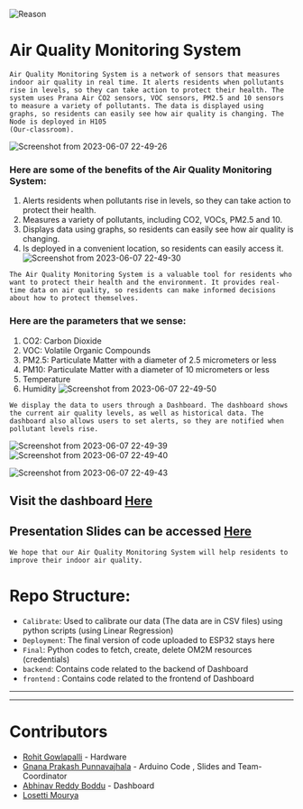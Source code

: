 ![Reason](https://github.com/ROHIT32767/Air-Quality-Monitoring-System/assets/102759922/2c5c296e-8d33-4682-a340-405c6318f0fe)

# Air Quality Monitoring System
```
Air Quality Monitoring System is a network of sensors that measures indoor air quality in real time. It alerts residents when pollutants rise in levels, so they can take action to protect their health. The system uses Prana Air CO2 sensors, VOC sensors, PM2.5 and 10 sensors to measure a variety of pollutants. The data is displayed using graphs, so residents can easily see how air quality is changing. The Node is deployed in H105
(Our-classroom).
```
![Screenshot from 2023-06-07 22-49-26](https://github.com/ROHIT32767/Air-Quality-Monitoring-System/assets/102759922/53dfe6a2-4401-489c-94fc-2a1b9cf82be8)
### Here are some of the benefits of the Air Quality Monitoring System:

1. Alerts residents when pollutants rise in levels, so they can take action to protect their health.
2. Measures a variety of pollutants, including CO2, VOCs, PM2.5 and 10.
3. Displays data using graphs, so residents can easily see how air quality is changing.
4. Is deployed in a convenient location, so residents can easily access it.
![Screenshot from 2023-06-07 22-49-30](https://github.com/ROHIT32767/Air-Quality-Monitoring-System/assets/102759922/fa175966-4000-4339-a13b-355fc358be77)
```
The Air Quality Monitoring System is a valuable tool for residents who want to protect their health and the environment. It provides real-time data on air quality, so residents can make informed decisions about how to protect themselves.
```
### Here are the parameters that we sense:

1. CO2: Carbon Dioxide
2. VOC: Volatile Organic Compounds
3. PM2.5: Particulate Matter with a diameter of 2.5 micrometers or less
4. PM10: Particulate Matter with a diameter of 10 micrometers or less
5. Temperature
6. Humidity
![Screenshot from 2023-06-07 22-49-50](https://github.com/ROHIT32767/Air-Quality-Monitoring-System/assets/102759922/fce65a5e-31c2-4ddd-bec7-c4c01c4e8a11)
```
We display the data to users through a Dashboard. The dashboard shows the current air quality levels, as well as historical data. The dashboard also allows users to set alerts, so they are notified when pollutant levels rise.
```
![Screenshot from 2023-06-07 22-49-39](https://github.com/ROHIT32767/Air-Quality-Monitoring-System/assets/102759922/5ff72bf5-6ed4-4fe3-85ca-531920fa9c49)
![Screenshot from 2023-06-07 22-49-40](https://github.com/ROHIT32767/Air-Quality-Monitoring-System/assets/102759922/85654d2b-23bf-49f0-abb3-db0255706bca)

![Screenshot from 2023-06-07 22-49-43](https://github.com/ROHIT32767/Air-Quality-Monitoring-System/assets/102759922/058f4b68-84cd-41bc-87f4-2a003ed4d89a)

## Visit the dashboard [Here](https://indoor-air-pollution-18.onrender.com/)

## Presentation Slides can be accessed [Here](./Presentation.pdf)

```
We hope that our Air Quality Monitoring System will help residents to improve their indoor air quality.
```

# Repo Structure:
* `Calibrate`: Used to calibrate our data (The data are in CSV files) using python scripts (using Linear Regression)
* `Deployment`: The final version of code uploaded to ESP32 stays here
* `Final`: Python codes to fetch, create, delete OM2M resources (credentials)
* `backend`: Contains code related to the backend of Dashboard
* `frontend` : Contains code related to the frontend of Dashboard

<hr>


<hr>

# Contributors
* [Rohit Gowlapalli](https://github.com/ROHIT32767) - Hardware
* [Gnana Prakash Punnavajhala](https://github.com/GnanaPrakashSG2004) - Arduino Code , Slides and Team-Coordinator
* [Abhinav Reddy Boddu](https://github.com/Abhinavreddy-B) - Dashboard
* [Losetti Mourya](https://github.com/losettimourya)
